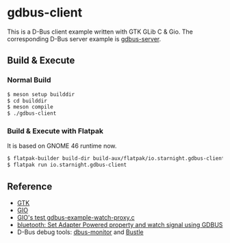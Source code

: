# gdbus-client

This is a D-Bus client example written with GTK GLib C &amp; Gio.
The corresponding D-Bus server example is [gdbus-server](https://github.com/starnight/gdbus-server/tree/main).

## Build & Execute

### Normal Build

```sh
$ meson setup builddir
$ cd builddir
$ meson compile
$ ./gdbus-client
```

### Build & Execute with Flatpak

It is based on GNOME 46 runtime now.

```sh
$ flatpak-builder build-dir build-aux/flatpak/io.starnight.gdbus-client.yaml --force-clean --install --user
$ flatpak run io.starnight.gdbus-client
```

## Reference

* [GTK](https://docs.gtk.org/gtk4/index.html)
* [GIO](https://docs.gtk.org/gio/index.html)
* [GIO's test gdbus-example-watch-proxy.c](https://gitlab.gnome.org/GNOME/glib/-/blob/HEAD/gio/tests/gdbus-example-watch-proxy.c)
* [bluetooth: Set Adapter Powered property and watch signal using GDBUS](https://www.linumiz.com/bluetooth-set-adapter-powered-property-and-watch-signal-using-gdbus/)
* D-Bus debug tools: [dbus-monitor](https://dbus.freedesktop.org/doc/dbus-monitor.1.html) and [Bustle](https://gitlab.gnome.org/World/bustle)
